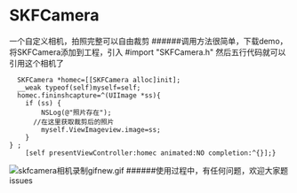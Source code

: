 # SKFCamera
一个自定义相机，拍照完整可以自由裁剪
######调用方法很简单，下载demo，将SKFCamera添加到工程，引入
    #import "SKFCamera.h"
然后五行代码就可以引用这个相机了

      SKFCamera *homec=[[SKFCamera alloc]init];
      __weak typeof(self)myself=self;
      homec.fininshcapture=^(UIImage *ss){
        if (ss) {
            NSLog(@"照片存在");
          //在这里获取裁剪后的照片
            myself.ViewImageview.image=ss;
        }
    } ;
        [self presentViewController:homec animated:NO completion:^{}];}
        
 ![skfcamera相机录制gifnew.gif](http://upload-images.jianshu.io/upload_images/964698-c4869c9a7c92ae25.gif?imageMogr2/auto-orient/strip)
######使用过程中，有任何问题，欢迎大家题issues
